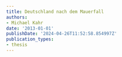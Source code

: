 ```yaml
---
title: Deutschland nach dem Mauerfall
authors:
- Michael Kahr
date: '2013-01-01'
publishDate: '2024-04-26T11:52:58.854997Z'
publication_types:
- thesis
---
```

